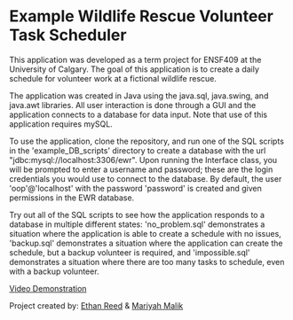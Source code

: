 # Example Wildlife Rescue Volunteer Task Scheduler

This application was developed as a term project for ENSF409 at the University of Calgary.
The goal of this application is to create a daily schedule for volunteer work at a
fictional wildlife rescue.

The application was created in Java using the java.sql, java.swing, and java.awt libraries.
All user interaction is done through a GUI and the application connects to a database for
data input. Note that use of this application requires mySQL.

To use the application, clone the repository, and run one of the SQL scripts in the
'example_DB_scripts' directory to create a database with the url
"jdbc:mysql://localhost:3306/ewr". Upon running the Interface class, you will be prompted
to enter a username and password; these are the login credentials you would use to connect 
to the database. By default, the user 'oop'@'localhost' with the password 'password' is
created and given permissions in the EWR database.

Try out all of the SQL scripts to see how the application responds to a database in
multiple different states: 'no_problem.sql' demonstrates a situation where the
application is able to create a schedule with no issues, 'backup.sql' demonstrates
a situation where the application can create the schedule, but a backup volunteer
is required, and 'impossible.sql' demonstrates a situation where there are too
many tasks to schedule, even with a backup volunteer.

[Video Demonstration](https://youtube.com)

Project created by: [Ethan Reed](https://github.com/E-Papyrus) & [Mariyah Malik](https://github.com/mariyahmalik)
